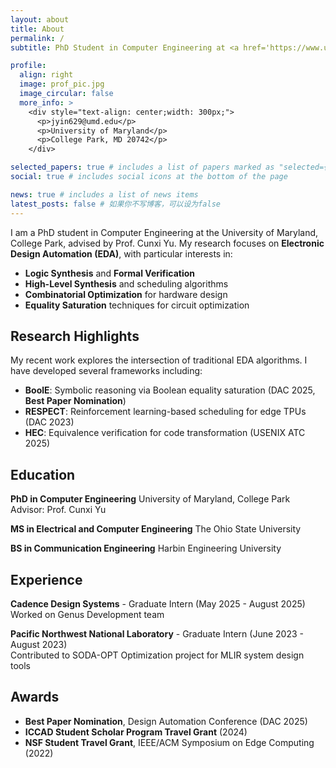 ```yaml
---
layout: about
title: About
permalink: /
subtitle: PhD Student in Computer Engineering at <a href='https://www.umd.edu/'>University of Maryland, College Park</a>

profile:
  align: right
  image: prof_pic.jpg
  image_circular: false
  more_info: >
    <div style="text-align: center;width: 300px;">
      <p>jyin629@umd.edu</p>
      <p>University of Maryland</p>
      <p>College Park, MD 20742</p>
    </div>

selected_papers: true # includes a list of papers marked as "selected={true}"
social: true # includes social icons at the bottom of the page

news: true # includes a list of news items
latest_posts: false # 如果你不写博客，可以设为false
---
```


I am a PhD student in Computer Engineering at the University of Maryland, College Park, advised by Prof. Cunxi Yu. My research focuses on **Electronic Design Automation (EDA)**, with particular interests in:

- **Logic Synthesis** and **Formal Verification**
- **High-Level Synthesis** and scheduling algorithms
- **Combinatorial Optimization** for hardware design
- **Equality Saturation** techniques for circuit optimization

## Research Highlights

My recent work explores the intersection of traditional EDA algorithms. I have developed several frameworks including:
- **BoolE**: Symbolic reasoning via Boolean equality saturation (DAC 2025, **Best Paper Nomination**)
- **RESPECT**: Reinforcement learning-based scheduling for edge TPUs (DAC 2023)
- **HEC**: Equivalence verification for code transformation (USENIX ATC 2025)

## Education

**PhD in Computer Engineering**
University of Maryland, College Park  
Advisor: Prof. Cunxi Yu

**MS in Electrical and Computer Engineering**
The Ohio State University

**BS in Communication Engineering**
Harbin Engineering University

## Experience

**Cadence Design Systems** - Graduate Intern (May 2025 - August 2025)  
Worked on Genus Development team

**Pacific Northwest National Laboratory** - Graduate Intern (June 2023 - August 2023)  
Contributed to SODA-OPT Optimization project for MLIR system design tools

## Awards

- **Best Paper Nomination**, Design Automation Conference (DAC 2025)
- **ICCAD Student Scholar Program Travel Grant** (2024)
- **NSF Student Travel Grant**, IEEE/ACM Symposium on Edge Computing (2022)